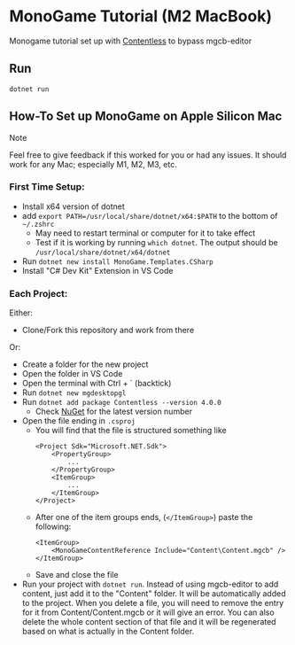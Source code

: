 # MonoGame Tutorial (M2 MacBook)
Monogame tutorial set up with [Contentless](https://github.com/Ellpeck/Contentless) to bypass mgcb-editor
## Run
`dotnet run`
## How-To Set up MonoGame on Apple Silicon Mac
> [!NOTE]
> Feel free to give feedback if this worked for you or had any issues. It should work for any Mac; especially M1, M2, M3, etc.
### First Time Setup:
- Install x64 version of dotnet
- add `export PATH=/usr/local/share/dotnet/x64:$PATH` to the bottom of `~/.zshrc` 
	- May need to restart terminal or computer for it to take effect
	- Test if it is working by running `which dotnet`. The output should be `/usr/local/share/dotnet/x64/dotnet`
- Run `dotnet new install MonoGame.Templates.CSharp`
- Install "C# Dev Kit" Extension in VS Code 
### Each Project:
Either:
- Clone/Fork this repository and work from there

Or:
- Create a folder for the new project
- Open the folder in VS Code
- Open the terminal with Ctrl + \` (backtick)
- Run `dotnet new mgdesktopgl`
- Run `dotnet add package Contentless --version 4.0.0` 
	- Check [NuGet](https://www.nuget.org/packages/Contentless/) for the latest version number
- Open the file ending in `.csproj` 
	- You will find that the file is structured something like
		```
		<Project Sdk="Microsoft.NET.Sdk">
			<PropertyGroup>
				...
			</PropertyGroup>
			<ItemGroup>
				...
			</ItemGroup>
		</Project>
		```
	- After one of the item groups ends, (`</ItemGroup>`) paste the following:
		```
		<ItemGroup>
		    <MonoGameContentReference Include="Content\Content.mgcb" />
		</ItemGroup>
		```
	- Save and close the file
- Run your project with `dotnet run`.  Instead of using mgcb-editor to add content, just add it to the "Content" folder. It will be automatically added to the project. When you delete a file, you will need to remove the entry for it from Content/Content.mgcb or it will give an error. You can also delete the whole content section of that file and it will be regenerated based on what is actually in the Content folder.
